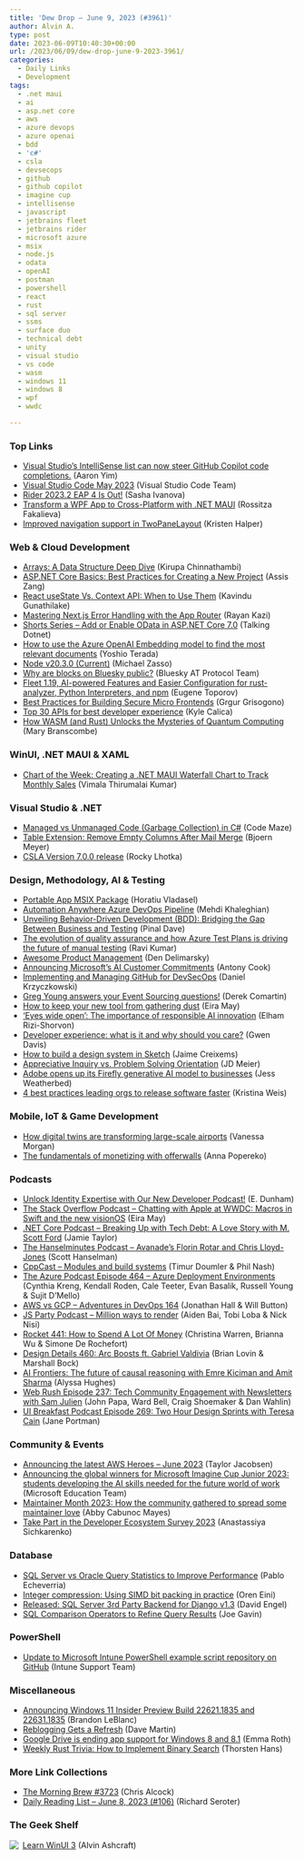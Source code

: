 ```yaml
---
title: 'Dew Drop – June 9, 2023 (#3961)'
author: Alvin A.
type: post
date: 2023-06-09T10:40:30+00:00
url: /2023/06/09/dew-drop-june-9-2023-3961/
categories:
  - Daily Links
  - Development
tags:
  - .net maui
  - ai
  - asp.net core
  - aws
  - azure devops
  - azure openai
  - bdd
  - 'c#'
  - csla
  - devsecops
  - github
  - github copilot
  - imagine cup
  - intellisense
  - javascript
  - jetbrains fleet
  - jetbrains rider
  - microsoft azure
  - msix
  - node.js
  - odata
  - openAI
  - postman
  - powershell
  - react
  - rust
  - sql server
  - ssms
  - surface duo
  - technical debt
  - unity
  - visual studio
  - vs code
  - wasm
  - windows 11
  - windows 8
  - wpf
  - wwdc

---
```

### <a name="top"></a>Top Links

  * <a href="https://devblogs.microsoft.com/visualstudio/github-copilot-visual-studio-intellisense/" target="_blank" rel="noopener">Visual Studio’s IntelliSense list can now steer GitHub Copilot code completions.</a> (Aaron Yim)
  * <a href="https://code.visualstudio.com/updates/v1_79" target="_blank" rel="noopener">Visual Studio Code May 2023</a> (Visual Studio Code Team)
  * <a href="https://blog.jetbrains.com/dotnet/2023/06/09/rider-2023-2-eap-4/" target="_blank" rel="noopener">Rider 2023.2 EAP 4 Is Out!</a> (Sasha Ivanova)
  * <a href="https://www.telerik.com/blogs/transform-wpf-app-cross-platform-net-maui" target="_blank" rel="noopener">Transform a WPF App to Cross-Platform with .NET MAUI</a> (Rossitza Fakalieva)
  * <a href="https://devblogs.microsoft.com/surface-duo/twopanelayout-navigation/" target="_blank" rel="noopener">Improved navigation support in TwoPaneLayout</a> (Kristen Halper)

### <a name="web"></a>Web & Cloud Development

  * <a href="https://www.kirupa.com/data_structures_algorithms/arrays_data_structure.htm" target="_blank" rel="noopener">Arrays: A Data Structure Deep Dive</a> (Kirupa Chinnathambi)
  * <a href="https://www.telerik.com/blogs/aspnet-core-basics-best-practices-creating-new-projects" target="_blank" rel="noopener">ASP.NET Core Basics: Best Practices for Creating a New Project</a> (Assis Zang)
  * <a href="https://www.syncfusion.com/blogs/post/react-usestate-vs-context-api.aspx?utm_source=alvinashcraft&utm_medium=email&utm_campaign=alvinashcraft_blog_edmjun23" target="_blank" rel="noopener">React useState Vs. Context API: When to Use Them</a> (Kavindu Gunathilake)
  * <a href="https://www.sitepoint.com/next-js-error-handling-app-router/?utm_source=rss" target="_blank" rel="noopener">Mastering Next.js Error Handling with the App Router</a> (Rayan Kazi)
  * <a href="https://www.talkingdotnet.com/add-or-enable-odata-in-asp-net-core-7-0/" target="_blank" rel="noopener">Shorts Series – Add or Enable OData in ASP.NET Core 7.0</a> (Talking Dotnet)
  * <a href="https://dev.to/azure/how-to-use-the-azure-openai-embedding-model-to-find-the-most-relevant-documents-42lo" target="_blank" rel="noopener">How to use the Azure OpenAI Embedding model to find the most relevant documents</a> (Yoshio Terada)
  * <a href="https://nodejs.org/en/blog/release/v20.3.0" target="_blank" rel="noopener">Node v20.3.0 (Current)</a> (Michael Zasso)
  * <a href="https://atproto.com/blog/block-implementation" target="_blank" rel="noopener">Why are blocks on Bluesky public?</a> (Bluesky AT Protocol Team)
  * <a href="https://blog.jetbrains.com/fleet/2023/06/fleet-1-19-ai-powered-features-and-easier-configuration-for-rust-analyzer-python-interpreters-and-npm/" target="_blank" rel="noopener">Fleet 1.19, AI-powered Features and Easier Configuration for rust-analyzer, Python Interpreters, and npm</a> (Eugene Toporov)
  * <a href="https://ionic.io/blog/best-practices-for-building-secure-micro-frontends" target="_blank" rel="noopener">Best Practices for Building Secure Micro Frontends</a> (Grgur Grisogono)
  * <a href="https://blog.postman.com/top-30-apis-for-best-developer-experience/" target="_blank" rel="noopener">Top 30 APIs for best developer experience</a> (Kyle Calica)
  * <a href="https://thenewstack.io/how-wasm-and-rust-unlocks-the-mysteries-of-quantum-computing/" target="_blank" rel="noopener">How WASM (and Rust) Unlocks the Mysteries of Quantum Computing</a> (Mary Branscombe)

### <a name="silverlight"></a>WinUI, .NET MAUI & XAML

  * <a href="https://www.syncfusion.com/blogs/post/dotnet-maui-waterfall-chart-track-monthly-sales.aspx?utm_source=alvinashcraft&utm_medium=email&utm_campaign=alvinashcraft_blog_edmjun23" target="_blank" rel="noopener">Chart of the Week: Creating a .NET MAUI Waterfall Chart to Track Monthly Sales</a> (Vimala Thirumalai Kumar)

### <a name="dotnet"></a>Visual Studio & .NET

  * <a href="https://code-maze.com/csharp-managed-vs-unmanaged-code-garbage-collection/" target="_blank" rel="noopener">Managed vs Unmanaged Code (Garbage Collection) in C#</a> (Code Maze)
  * <a href="https://www.textcontrol.com/blog/2023/06/08/table-extension-remove-empty-columns-after-mail-merge/" target="_blank" rel="noopener">Table Extension: Remove Empty Columns After Mail Merge</a> (Bjoern Meyer)
  * <a href="https://github.com/MarimerLLC/csla/releases/tag/v7.0.0" target="_blank" rel="noopener">CSLA Version 7.0.0 release</a> (Rocky Lhotka)

### <a name="design"></a>Design, Methodology, AI & Testing

  * <a href="https://www.advancedinstaller.com/portable-app-msix-package.html" target="_blank" rel="noopener">Portable App MSIX Package</a> (Horatiu Vladasel)
  * <a href="https://arinco.com.au/blog/automation-anywhere-azure-devops-pipeline/" target="_blank" rel="noopener">Automation Anywhere Azure DevOps Pipeline</a> (Mehdi Khaleghian)
  * <a href="https://blog.sqlauthority.com/2023/06/09/unveiling-behavior-driven-development-bdd-bridging-the-gap-between-business-and-testing/?utm_source=rss&utm_medium=rss&utm_campaign=unveiling-behavior-driven-development-bdd-bridging-the-gap-between-business-and-testing" target="_blank" rel="noopener">Unveiling Behavior-Driven Development (BDD): Bridging the Gap Between Business and Testing</a> (Pinal Dave)
  * <a href="https://devblogs.microsoft.com/devops/the-evolution-of-quality-assurance-and-how-azure-test-plans-is-driving-the-future-of-manual-testing/" target="_blank" rel="noopener">The evolution of quality assurance and how Azure Test Plans is driving the future of manual testing</a> (Ravi Kumar)
  * <a href="https://github.com/dend/awesome-product-management" target="_blank" rel="noopener">Awesome Product Management</a> (Den Delimarsky)
  * <a href="https://blogs.microsoft.com/blog/2023/06/08/announcing-microsofts-ai-customer-commitments/" target="_blank" rel="noopener">Announcing Microsoft’s AI Customer Commitments</a> (Antony Cook)
  * <a href="https://techmindfactory.com/Implementing-And-Managing-GitHub-For-DevSecOps/" target="_blank" rel="noopener">Implementing and Managing GitHub for DevSecOps</a> (Daniel Krzyczkowski)
  * <a href="https://codeopinion.com/greg-young-answers-your-event-sourcing-questions/" target="_blank" rel="noopener">Greg Young answers your Event Sourcing questions!</a> (Derek Comartin)
  * <a href="https://stackoverflow.blog/2023/06/08/how-to-keep-your-new-tool-from-gathering-dust/" target="_blank" rel="noopener">How to keep your new tool from gathering dust</a> (Eira May)
  * <a href="https://news.microsoft.com/en-gb/2023/06/08/importance-of-responsible-ai-innovation/" target="_blank" rel="noopener">‘Eyes wide open’: The importance of responsible AI innovation</a> (Elham Rizi-Shorvon)
  * <a href="https://github.blog/2023-06-08-developer-experience-what-is-it-and-why-should-you-care/" target="_blank" rel="noopener">Developer experience: what is it and why should you care?</a> (Gwen Davis)
  * <a href="https://www.sketch.com/blog/build-design-systems/" target="_blank" rel="noopener">How to build a design system in Sketch</a> (Jaime Creixems)
  * <a href="https://jdmeier.com/appreciative-inquiry-vs-problem-solving-orientation/" target="_blank" rel="noopener">Appreciative Inquiry vs. Problem Solving Orientation</a> (JD Meier)
  * <a href="https://www.theverge.com/2023/6/8/23753564/adobe-firefly-enterprise-generative-ai-express-commercial" target="_blank" rel="noopener">Adobe opens up its Firefly generative AI model to businesses</a> (Jess Weatherbed)
  * <a href="https://about.gitlab.com/blog/2023/06/08/whats-helping-organizations-release-software-faster-according-to-the-data/" target="_blank" rel="noopener">4 best practices leading orgs to release software faster</a> (Kristina Weis)

### <a name="mobile"></a>Mobile, IoT & Game Development

  * <a href="https://blog.unity.com/industry/how-digital-twins-are-transforming-large-scale-airports" target="_blank" rel="noopener">How digital twins are transforming large-scale airports</a> (Vanessa Morgan)
  * <a href="https://blog.unity.com/games/the-fundamentals-of-monetizing-with-offerwalls" target="_blank" rel="noopener">The fundamentals of monetizing with offerwalls</a> (Anna Popereko)

### <a name="podcasts"></a>Podcasts

  * <a href="https://developer.okta.com/blog/2023/06/08/identity-developer-podcast" target="_blank" rel="noopener">Unlock Identity Expertise with Our New Developer Podcast!</a> (E. Dunham)
  * <a href="https://stackoverflow.blog/2023/06/09/chatting-with-apple-at-wwdc-macros-in-swift-and-the-new-visionos/" target="_blank" rel="noopener">The Stack Overflow Podcast &#8211; Chatting with Apple at WWDC: Macros in Swift and the new visionOS</a> (Eira May)
  * <a href="https://dotnetcore.show/episode-124-breaking-up-with-tech-debt-a-love-story-with-m-scott-ford/" target="_blank" rel="noopener">.NET Core Podcast &#8211; Breaking Up with Tech Debt: A Love Story with M. Scott Ford</a> (Jamie Taylor)
  * <a href="https://www.hanselminutes.com/896/avanades-florin-rotar-and-chris-lloyd-jones" target="_blank" rel="noopener">The Hanselminutes Podcast &#8211; Avanade&#8217;s Florin Rotar and Chris Lloyd-Jones</a> (Scott Hanselman)
  * <a href="https://cppcast.com/modules_and_build_systems/" target="_blank" rel="noopener">CppCast &#8211; Modules and build systems</a> (Timur Doumler & Phil Nash)
  * <a href="http://azpodcast.azurewebsites.net/post/Episode-464-Azure-Deployment-Environments" target="_blank" rel="noopener">The Azure Podcast Episode 464 &#8211; Azure Deployment Environments</a> (Cynthia Kreng, Kendall Roden, Cale Teeter, Evan Basalik, Russell Young & Sujit D&#8217;Mello)
  * <a href="https://topenddevs.com/podcasts/adventures-in-devops/episodes/aws-vs-gcp-devops-164" target="_blank" rel="noopener">AWS vs GCP &#8211; Adventures in DevOps 164</a> (Jonathan Hall & Will Button)
  * <a href="https://changelog.com/jsparty/279" target="_blank" rel="noopener">JS Party Podcast &#8211; Million ways to render</a> (Aiden Bai, Tobi Loba & Nick Nisi)
  * <a href="http://relay.fm/rocket/441" target="_blank" rel="noopener">Rocket 441: How to Spend A Lot Of Money</a> (Christina Warren, Brianna Wu & Simone De Rochefort)
  * <a href="https://designdetails.fm/episodes/qOuY_4LD" target="_blank" rel="noopener">Design Details 460: Arc Boosts ft. Gabriel Valdivia</a> (Brian Lovin & Marshall Bock)
  * <a href="https://www.microsoft.com/en-us/research/podcast/ai-frontiers-the-future-of-causal-reasoning-with-emre-kiciman-and-amit-sharma/" target="_blank" rel="noopener">AI Frontiers: The future of causal reasoning with Emre Kiciman and Amit Sharma</a> (Alyssa Hughes)
  * <a href="https://www.webrush.io/episodes/episode-237-tech-community-engagement-with-newsletters-with-sam-julien" target="_blank" rel="noopener">Web Rush Episode 237: Tech Community Engagement with Newsletters with Sam Julien</a> (John Papa, Ward Bell, Craig Shoemaker & Dan Wahlin)
  * <a href="https://uibreakfast.com/268-ui-typography-with-oliver-schondorfer/" target="_blank" rel="noopener">UI Breakfast Podcast Episode 269: Two Hour Design Sprints with Teresa Cain</a> (Jane Portman)

### <a name="events"></a>Community & Events

  * <a href="https://aws.amazon.com/blogs/aws/announcing-the-latest-aws-heroes-june-2023/" target="_blank" rel="noopener">Announcing the latest AWS Heroes – June 2023</a> (Taylor Jacobsen)
  * <a href="https://educationblog.microsoft.com/en-us/2023/06/announcing-the-global-winners-for-microsoft-imagine-cup-junior-2023-students-developing-the-ai-skills-needed-for-the-future-world-of-work" target="_blank" rel="noopener">Announcing the global winners for Microsoft Imagine Cup Junior 2023: students developing the AI skills needed for the future world of work</a> (Microsoft Education Team)
  * <a href="https://github.blog/2023-06-08-maintainer-month-2023-how-the-community-gathered-to-spread-some-maintainer-love/" target="_blank" rel="noopener">Maintainer Month 2023: How the community gathered to spread some maintainer love</a> (Abby Cabunoc Mayes)
  * <a href="https://blog.jetbrains.com/blog/2023/06/08/take-part-in-the-developer-ecosystem-survey-2023/" target="_blank" rel="noopener">Take Part in the Developer Ecosystem Survey 2023</a> (Anastassiya Sichkarenko)

### <a name="sql"></a>Database

  * <a href="https://www.mssqltips.com/sqlservertip/7696/sql-server-oracle-cached-query-statistics-execution-plans/" target="_blank" rel="noopener">SQL Server vs Oracle Query Statistics to Improve Performance</a> (Pablo Echeverria)
  * <a href="https://ayende.com/blog/199491-B/integer-compression-using-simd-bit-packing-in-practice?Key=b7e7b637-1137-4abe-b4f3-6266d19ca66e" target="_blank" rel="noopener">Integer compression: Using SIMD bit packing in practice</a> (Oren Eini)
  * <a href="https://techcommunity.microsoft.com/t5/sql-server-blog/released-sql-server-3rd-party-backend-for-django-v1-3/ba-p/3842601" target="_blank" rel="noopener">Released: SQL Server 3rd Party Backend for Django v1.3</a> (David Engel)
  * <a href="https://www.mssqltips.com/sqlservertip/7684/sql-comparison-operators-examples-and-sample-code/" target="_blank" rel="noopener">SQL Comparison Operators to Refine Query Results</a> (Joe Gavin)

### <a name="ps"></a>PowerShell

  * <a href="https://techcommunity.microsoft.com/t5/intune-customer-success/update-to-microsoft-intune-powershell-example-script-repository/ba-p/3842452" target="_blank" rel="noopener">Update to Microsoft Intune PowerShell example script repository on GitHub</a> (Intune Support Team)

### <a name="misc"></a>Miscellaneous

  * <a href="https://blogs.windows.com/windows-insider/2023/06/08/announcing-windows-11-insider-preview-build-22621-1835-and-22631-1835/" target="_blank" rel="noopener">Announcing Windows 11 Insider Preview Build 22621.1835 and 22631.1835</a> (Brandon LeBlanc)
  * <a href="https://wordpress.com/blog/2023/06/08/reblogging-gets-a-refresh/" target="_blank" rel="noopener">Reblogging Gets a Refresh</a> (Dave Martin)
  * <a href="https://www.theverge.com/2023/6/8/23753727/google-drive-windows-8-1-support-ending" target="_blank" rel="noopener">Google Drive is ending app support for Windows 8 and 8.1</a> (Emma Roth)
  * <a href="https://www.thorsten-hans.com/weekly-rust-trivia-implement-binary-search/" target="_blank" rel="noopener">Weekly Rust Trivia: How to Implement Binary Search</a> (Thorsten Hans)

### <a name="links"></a>More Link Collections

  * <a href="https://blog.cwa.me.uk/2023/06/09/the-morning-brew-3723/" target="_blank" rel="noopener">The Morning Brew #3723</a> (Chris Alcock)
  * <a href="https://seroter.com/2023/06/08/daily-reading-list-june-8-2023-106/" target="_blank" rel="noopener">Daily Reading List – June 8, 2023 (#106)</a> (Richard Seroter)

### <a name="shelf"></a>The Geek Shelf

<a href="https://www.amazon.com/dp/1800208669/" target="_blank" rel="noopener"><img decoding="async" align="left" style="border: 0px currentcolor; border-image: none; float: left; display: inline; background-image: none;" src="https://m.media-amazon.com/images/I/41Z9lMC71WL._SS135_.jpg" border="0" /></a>&nbsp;<a href="https://www.amazon.com/dp/1800208669/" target="_blank" rel="noopener">Learn WinUI 3</a> (Alvin Ashcraft)